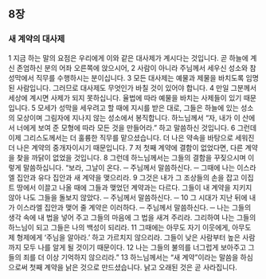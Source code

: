 ## 8장
### 새 계약의 대사제
1 지금 하는 말의 요점은 우리에게 이와 같은 대사제가 계시다는 것입니다. 곧 하늘에 계신 존엄하신 분의 어좌 오른쪽에 앉으시어,
2 사람이 아니라 주님께서 세우신 성소와 참성막에서 직무를 수행하시는 분이십니다.
3 모든 대사제는 예물과 제물을 바치도록 임명된 사람입니다. 그러므로 대사제도 무엇인가 바칠 것이 있어야 합니다.
4 만일 그분께서 세상에 계시면 사제가 되지 못하십니다. 율법에 따라 예물을 바치는 사제들이 있기 때문입니다.
5 모세가 성막을 세우려고 할 때에 지시를 받은 대로, 그들은 하늘에 있는 성소의 모상이며 그림자에 지나지 않는 성소에서 봉직합니다. 하느님께서 “자, 내가 이 산에서 너에게 보여 준 모형에 따라 모든 것을 만들어라.” 하고 말씀하신 것입니다.
6 그런데 이제 그리스도께서는 더 훌륭한 직무를 맡으셨습니다. 더 나은 약속을 바탕으로 세워진 더 나은 계약의 중개자이시기 때문입니다.
7 저 첫째 계약에 결함이 없었다면, 다른 계약을 찾을 까닭이 없었을 것입니다.
8 그런데 하느님께서는 그들의 결함을 꾸짖으시며 이렇게 말씀하십니다. “보라, 그날이 온다. ─ 주님께서 말씀하신다. ─ 그때에 나는 이스라엘 집안과 유다 집안과 새 계약을 맺으리라.
9 그것은 내가 그 조상들의 손을 잡고 이집트 땅에서 이끌고 나올 때에 그들과 맺었던 계약과는 다르다. 그들이 내 계약을 지키지 않아 나도 그들을 돌보지 않았다. ─ 주님께서 말씀하신다. ─
10 그 시대가 지난 뒤에 내가 이스라엘 집안과 맺어 줄 계약은 이러하다. ─ 주님께서 말씀하신다. ─ 나는 그들의 생각 속에 내 법을 넣어 주고 그들의 마음에 그 법을 새겨 주리라. 그리하여 나는 그들의 하느님이 되고 그들은 나의 백성이 되리라.
11 그때에는 아무도 자기 이웃에게, 아무도 제 형제에게 ‘주님을 알아라.’ 하고 가르치지 않으리라. 그들이 낮은 사람부터 높은 사람까지 모두 나를 알게 될 것이기 때문이다.
12 나는 그들의 불의를 너그럽게 보아주고 그들의 죄를 더 이상 기억하지 않으리라.”
13 하느님께서는 “새 계약”이라는 말씀을 하심으로써 첫째 계약을 낡은 것으로 만드셨습니다. 낡고 오래된 것은 곧 사라집니다.

